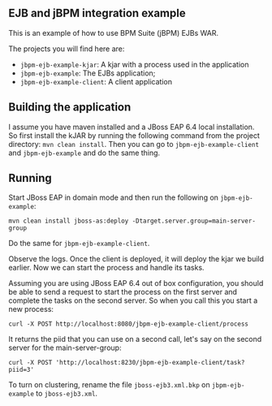  EJB and jBPM integration example
 --
 This is an example of how to use BPM Suite (jBPM) EJBs WAR.
 
 The projects you will find here are:
 
- `jbpm-ejb-example-kjar`: A kjar with a process used in the application
- `jbpm-ejb-example`: The EJBs application;
- `jbpm-ejb-example-client`: A client application
 
 
## Building the application

I assume you have maven installed and a JBoss EAP 6.4 local installation. So first install the kJAR by running the following command from the project directory: `mvn clean install`.
Then you can go to `jbpm-ejb-example-client` and `jbpm-ejb-example` and do the same thing.

## Running

Start JBoss EAP in domain mode and then run the following on `jbpm-ejb-example`: 

`mvn clean install jboss-as:deploy -Dtarget.server.group=main-server-group`

Do the same for `jbpm-ejb-example-client`.

Observe the logs. Once the client is deployed, it will deploy the kjar we build earlier. Now we can start the process and handle its tasks.

Assuming you are using JBoss EAP 6.4 out of box configuration, you should be able to send a request to start the process on the first server and complete the tasks on the second server. So when you call this you start a new process:

~~~
curl -X POST http://localhost:8080/jbpm-ejb-example-client/process
~~~

It returns the piid that you can use on a second call, let's say on the second server for the main-server-group:

~~~
curl -X POST 'http://localhost:8230/jbpm-ejb-example-client/task?piid=3'
~~~

To turn on clustering, rename the file `jboss-ejb3.xml.bkp` on `jbpm-ejb-example`  to `jboss-ejb3.xml`.

